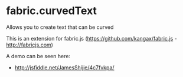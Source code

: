 fabric.curvedText
=================

Allows you to create text that can be curved

This is an extension for fabric.js (https://github.com/kangax/fabric.js - http://fabricjs.com)

A demo can be seen here:
 - http://jsfiddle.net/JamesShijie/4c7fvkpa/
